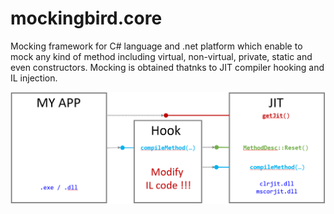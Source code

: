# mockingbird.core
Mocking framework for C# language and .net platform which enable to mock any kind of method including virtual, non-virtual, private, static and even constructors. 
Mocking is obtained thatnks to JIT compiler hooking and IL injection.

![how to hook jit compiler](https://github.com/bytebarian/mockingbird.core/blob/master/hook.PNG)
